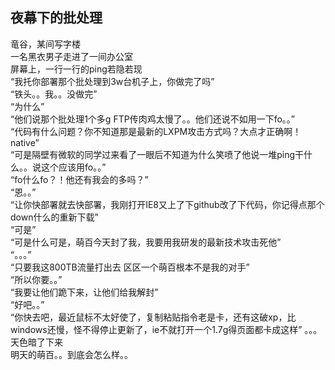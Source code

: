## 夜幕下的批处理

竜谷，某间写字楼  
一名黑衣男子走进了一间办公室  
屏幕上，一行一行的ping若隐若现  
“我托你部署那个批处理到3w台机子上，你做完了吗”  
“铁头。。我。。没做完”  
“为什么”  
“他们说那个批处理1个多g FTP传肉鸡太慢了。。他们还说不如用一下fo。。”  
“代码有什么问题？你不知道那是最新的LXPM攻击方式吗？大点才正确啊！native”  
“可是隔壁有微软的同学过来看了一眼后不知道为什么笑喷了他说一堆ping干什么。。说这个应该用fo。。”  
“fo什么fo？！他还有我会的多吗？”  
“恩。。”  
“让你快部署就去快部署，我刚打开IE8又上了下github改了下代码，你记得点那个down什么的重新下载”  
“可是”  
“可是什么可是，萌百今天封了我，我要用我研发的最新技术攻击死他”  
“。。。”  
“只要我这800TB流量打出去 区区一个萌百根本不是我的对手”  
“所以你要。。”  
“我要让他们跪下来，让他们给我解封”  
“好吧。。”  
“你快去吧，最近鼠标不太好使了，复制粘贴指令老是卡，还有这破xp，比windows还慢，怪不得停止更新了，ie不就打开一个1.7g得页面都卡成这样”
。。。  
天色暗了下来  
明天的萌百。。到底会怎么样。。  
